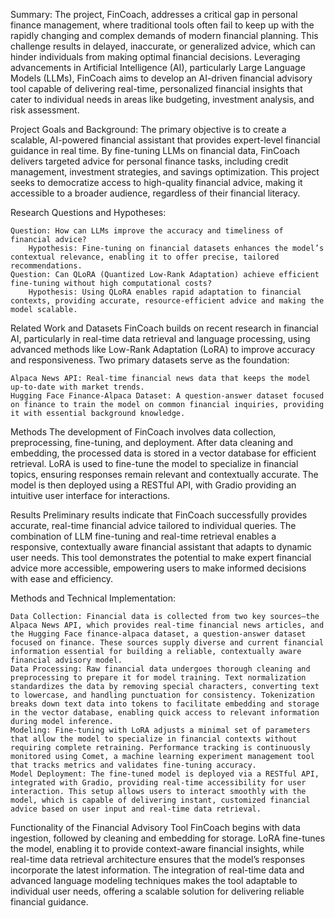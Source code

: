 Summary: The project, FinCoach, addresses a critical gap in personal finance management, where traditional tools often fail to keep up with the rapidly changing and complex demands of modern financial planning. This challenge results in delayed, inaccurate, or generalized advice, which can hinder individuals from making optimal financial decisions. Leveraging advancements in Artificial Intelligence (AI), particularly Large Language Models (LLMs), FinCoach aims to develop an AI-driven financial advisory tool capable of delivering real-time, personalized financial insights that cater to individual needs in areas like budgeting, investment analysis, and risk assessment.

Project Goals and Background: The primary objective is to create a scalable, AI-powered financial assistant that provides expert-level financial guidance in real time. By fine-tuning LLMs on financial data, FinCoach delivers targeted advice for personal finance tasks, including credit management, investment strategies, and savings optimization. This project seeks to democratize access to high-quality financial advice, making it accessible to a broader audience, regardless of their financial literacy.

Research Questions and Hypotheses:

    Question: How can LLMs improve the accuracy and timeliness of financial advice?
        Hypothesis: Fine-tuning on financial datasets enhances the model’s contextual relevance, enabling it to offer precise, tailored recommendations.
    Question: Can QLoRA (Quantized Low-Rank Adaptation) achieve efficient fine-tuning without high computational costs?
        Hypothesis: Using QLoRA enables rapid adaptation to financial contexts, providing accurate, resource-efficient advice and making the model scalable.

Related Work and Datasets FinCoach builds on recent research in financial AI, particularly in real-time data retrieval and language processing, using advanced methods like Low-Rank Adaptation (LoRA) to improve accuracy and responsiveness. Two primary datasets serve as the foundation:

    Alpaca News API: Real-time financial news data that keeps the model up-to-date with market trends.
    Hugging Face Finance-Alpaca Dataset: A question-answer dataset focused on finance to train the model on common financial inquiries, providing it with essential background knowledge.

Methods The development of FinCoach involves data collection, preprocessing, fine-tuning, and deployment. After data cleaning and embedding, the processed data is stored in a vector database for efficient retrieval. LoRA is used to fine-tune the model to specialize in financial topics, ensuring responses remain relevant and contextually accurate. The model is then deployed using a RESTful API, with Gradio providing an intuitive user interface for interactions.

Results Preliminary results indicate that FinCoach successfully provides accurate, real-time financial advice tailored to individual queries. The combination of LLM fine-tuning and real-time retrieval enables a responsive, contextually aware financial assistant that adapts to dynamic user needs. This tool demonstrates the potential to make expert financial advice more accessible, empowering users to make informed decisions with ease and efficiency.

Methods and Technical Implementation:

    Data Collection: Financial data is collected from two key sources—the Alpaca News API, which provides real-time financial news articles, and the Hugging Face finance-alpaca dataset, a question-answer dataset focused on finance. These sources supply diverse and current financial information essential for building a reliable, contextually aware financial advisory model.
    Data Processing: Raw financial data undergoes thorough cleaning and preprocessing to prepare it for model training. Text normalization standardizes the data by removing special characters, converting text to lowercase, and handling punctuation for consistency. Tokenization breaks down text data into tokens to facilitate embedding and storage in the vector database, enabling quick access to relevant information during model inference.
    Modeling: Fine-tuning with LoRA adjusts a minimal set of parameters that allow the model to specialize in financial contexts without requiring complete retraining. Performance tracking is continuously monitored using Comet, a machine learning experiment management tool that tracks metrics and validates fine-tuning accuracy.
    Model Deployment: The fine-tuned model is deployed via a RESTful API, integrated with Gradio, providing real-time accessibility for user interaction. This setup allows users to interact smoothly with the model, which is capable of delivering instant, customized financial advice based on user input and real-time data retrieval.

Functionality of the Financial Advisory Tool FinCoach begins with data ingestion, followed by cleaning and embedding for storage. LoRA fine-tunes the model, enabling it to provide context-aware financial insights, while real-time data retrieval architecture ensures that the model’s responses incorporate the latest information. The integration of real-time data and advanced language modeling techniques makes the tool adaptable to individual user needs, offering a scalable solution for delivering reliable financial guidance.
